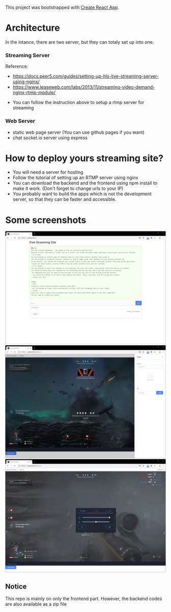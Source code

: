 This project was bootstrapped with [Create React App](https://github.com/facebook/create-react-app).

# Architecture 
In the intance, there are two server, but they can totaly set up into one. 
### Streaming Server 
Reference: 
- https://docs.peer5.com/guides/setting-up-hls-live-streaming-server-using-nginx/ 
- https://www.leaseweb.com/labs/2013/11/streaming-video-demand-nginx-rtmp-module/ 
* You can follow the instruction above to setup a rtmp server for streaming 
### Web Server
- static web page server (You can use github pages if you want) 
- chat socket.io server using express 
# How to deploy yours streaming site?
- You will need a server for hosting 
- Follow the tutorial of setting up an RTMP server using nginx
- You can download the backend and the frontend using npm install to make it work. (Don't forget to change urls to your IP) 
- You probably want to build the apps which is not the development server, so that they can be faster and accessible. 
# Some screenshots
 ![image](https://github.com/TianqiCS/React-Live-Player/raw/master/docs/1-1.png) 
 ![image](https://github.com/TianqiCS/React-Live-Player/raw/master/docs/1-2.png) 
 ![image](https://github.com/TianqiCS/React-Live-Player/raw/master/docs/1-3.png) 
## Notice
 This repo is mainly on only the frontend part. However, the backend codes are also available as a zip file 
